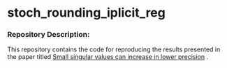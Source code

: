 # stoch_rounding_iplicit_reg
### Repository Description:
Τhis repository contains the code for reproducing the results presented in the paper titled  [Small singular values can increase in lower precision](https://arxiv.org/abs/2303.03547) .
